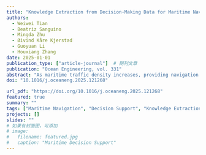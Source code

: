 ```yaml
---
title: "Knowledge Extraction from Decision-Making Data for Maritime Navigation Support"
authors:
  - Weiwei Tian
  - Beatriz Sanguino
  - Mingda Zhu
  - Øivind Kåre Kjerstad
  - Guoyuan Li
  - Houxiang Zhang
date: 2025-01-01
publication_type: ["article-journal"]  # 期刊文章
publication: "Ocean Engineering, vol. 331"
abstract: "As maritime traffic density increases, providing navigation support for enhanced situational awareness and decision-making becomes critical. Extracting expert knowledge is challenging due to its subjective nature, and analyzing raw maritime data is often inefficient due to the overwhelming volume of non-critical information. This work proposes extracting decision-making process knowledge from Automatic Identification System (AIS) data to assist in navigation support. This approach balances the subjectivity of historical navigational decision information and mines critical information from raw traffic data. Specifically, decision-making point data categorized by maneuver type is collected from raw AIS data, followed by statistical analysis in terms of risk indicators and positional information. This analysis facilitates knowledge extraction, which is then applied to develop a rule-based decision-making algorithm. To validate this algorithm, a decision support system is designed in a professional navigation simulator and tested in a challenging encounter scenario by 12 participants with a nautical science background. The results indicate that the developed decision support system effectively provides early warnings for decision-making."
doi: "10.1016/j.oceaneng.2025.121268"

url_pdf: "https://doi.org/10.1016/j.oceaneng.2025.121268"
featured: true
summary: ""
tags: ["Maritime Navigation", "Decision Support", "Knowledge Extraction"]
projects: []
slides: ""
# 如果有封面图，可添加
# image:
#   filename: featured.jpg
#   caption: "Maritime Decision Support"
---
```

